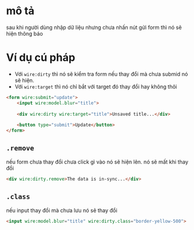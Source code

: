 # mô tả

sau khi người dùng nhập dữ liệu nhưng chưa nhấn nút gửi form thì nó sẽ hiện thông báo 

# Ví dụ cú pháp

- Với `wire:dirty` thì nó sẽ kiểm tra form nếu thay đổi mà chưa submid nó sẽ hiện.
- Với `wire:target` thì nó chỉ bắt với target đó thay đổi hay không thôi

```html
<form wire:submit="update">
    <input wire:model.blur="title">
 
    <div wire:dirty wire:target="title">Unsaved title...</div> 
 
    <button type="submit">Update</button>
</form>
```

## `.remove` 

nếu form chưa thay đổi chưa click gì vào nó sẽ hiện lên. nó sẽ mất khi thay đổi

```html
<div wire:dirty.remove>The data is in-sync...</div>
```

## `.class`

nếu input thay đổi mà chưa lưu nó sẽ thay đổi 

```html
<input wire:model.blur="title" wire:dirty.class="border-yellow-500">
```